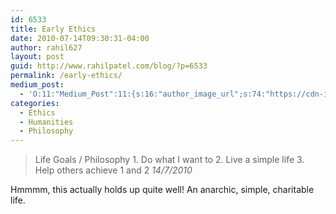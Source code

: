 ```yaml
---
id: 6533
title: Early Ethics
date: 2010-07-14T09:30:31-04:00
author: rahil627
layout: post
guid: http://www.rahilpatel.com/blog/?p=6533
permalink: /early-ethics/
medium_post:
  - 'O:11:"Medium_Post":11:{s:16:"author_image_url";s:74:"https://cdn-images-1.medium.com/fit/c/200/200/1*dmbNkD5D-u45r44go_cf0g.png";s:10:"author_url";s:28:"https://medium.com/@rahil627";s:11:"byline_name";N;s:12:"byline_email";N;s:10:"cross_link";s:2:"no";s:2:"id";s:11:"806da861695";s:21:"follower_notification";s:3:"yes";s:7:"license";s:19:"all-rights-reserved";s:14:"publication_id";s:2:"-1";s:6:"status";s:6:"public";s:3:"url";s:53:"https://medium.com/@rahil627/early-ethics-806da861695";}'
categories:
  - Ethics
  - Humanities
  - Philosophy
---
```

<blockquote>Life Goals / Philosophy
1. Do what I want to
2. Live a simple life
3. Help others achieve 1 and 2
<cite>14/7/2010</cite></blockquote>

Hmmmm, this actually holds up quite well! An anarchic, simple, charitable life.